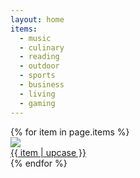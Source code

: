 ```yaml
---
layout: home
items:
  - music
  - culinary
  - reading  
  - outdoor
  - sports
  - business
  - living
  - gaming
---
```


<div class='d-flex flex-row flex-wrap'>
  {% for item in page.items %}
  <div class="col-4">
    <a href="{{ '/views/' | append: item }}">
      <img class="gallery-item-image" src="{{ '/assets/img/topics/' | append: item | append: '.jpg' }}"/>
      <div class="gallery-item-overlay">
        <div class="gallery-item-title">{{ item | upcase }}</div>
      </div>
    </a>
  </div>
  {% endfor %}
</div>
